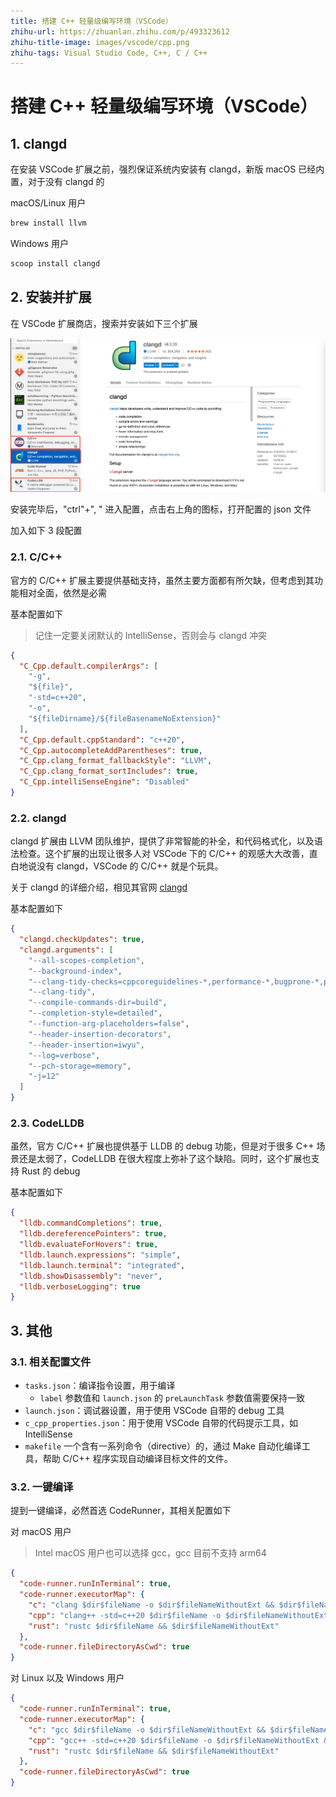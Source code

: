 ```yaml
---
title: 搭建 C++ 轻量级编写环境（VSCode）
zhihu-url: https://zhuanlan.zhihu.com/p/493323612
zhihu-title-image: images/vscode/cpp.png
zhihu-tags: Visual Studio Code, C++, C / C++
---
```


# 搭建 C++ 轻量级编写环境（VSCode）

## 1. clangd

在安装 VSCode 扩展之前，强烈保证系统内安装有 clangd，新版 macOS 已经内置，对于没有 clangd 的

macOS/Linux 用户

```bash
brew install llvm
```

Windows 用户

```powershell
scoop install clangd
```

## 2. 安装并扩展

在 VSCode 扩展商店，搜索并安装如下三个扩展

![cpp](images/vscode/cpp.png)

安装完毕后，"ctrl"+", " 进入配置，点击右上角的图标，打开配置的 json 文件

加入如下 3 段配置

### 2.1. C/C++

官方的 C/C++ 扩展主要提供基础支持，虽然主要方面都有所欠缺，但考虑到其功能相对全面，依然是必需

基本配置如下

> 记住一定要关闭默认的 IntelliSense，否则会与 clangd 冲突

```json
{
  "C_Cpp.default.compilerArgs": [
    "-g",
    "${file}",
    "-std=c++20",
    "-o",
    "${fileDirname}/${fileBasenameNoExtension}"
  ],
  "C_Cpp.default.cppStandard": "c++20",
  "C_Cpp.autocompleteAddParentheses": true,
  "C_Cpp.clang_format_fallbackStyle": "LLVM",
  "C_Cpp.clang_format_sortIncludes": true,
  "C_Cpp.intelliSenseEngine": "Disabled"
}
```

### 2.2. clangd

clangd 扩展由 LLVM 团队维护，提供了非常智能的补全，和代码格式化，以及语法检查。这个扩展的出现让很多人对 VSCode 下的 C/C++ 的观感大大改善，直白地说没有 clangd，VSCode 的 C/C++ 就是个玩具。

关于 clangd 的详细介绍，相见其官网 [clangd](https://clangd.llvm.org/)

基本配置如下

```json
{
  "clangd.checkUpdates": true,
  "clangd.arguments": [
    "--all-scopes-completion",
    "--background-index",
    "--clang-tidy-checks=cppcoreguidelines-*,performance-*,bugprone-*,portability-*,modernize-*",
    "--clang-tidy",
    "--compile-commands-dir=build",
    "--completion-style=detailed",
    "--function-arg-placeholders=false",
    "--header-insertion-decorators",
    "--header-insertion=iwyu",
    "--log=verbose",
    "--pch-storage=memory",
    "-j=12"
  ]
}
```

### 2.3. CodeLLDB

虽然，官方 C/C++ 扩展也提供基于 LLDB 的 debug 功能，但是对于很多 C++ 场景还是太弱了，CodeLLDB 在很大程度上弥补了这个缺陷。同时，这个扩展也支持 Rust 的 debug

基本配置如下

```json
{
  "lldb.commandCompletions": true,
  "lldb.dereferencePointers": true,
  "lldb.evaluateForHovers": true,
  "lldb.launch.expressions": "simple",
  "lldb.launch.terminal": "integrated",
  "lldb.showDisassembly": "never",
  "lldb.verboseLogging": true
}
```

## 3. 其他

### 3.1. 相关配置文件

- `tasks.json`：编译指令设置，用于编译
  - `label` 参数值和 `launch.json` 的 `preLaunchTask` 参数值需要保持一致
- `launch.json`：调试器设置，用于使用 VSCode 自带的 debug 工具
- `c_cpp_properties.json`：用于使用 VSCode 自带的代码提示工具，如 IntelliSense
- `makefile` 一个含有一系列命令（directive）的，通过 Make 自动化编译工具，帮助 C/C++ 程序实现自动编译目标文件的文件。

### 3.2. 一键编译

提到一键编译，必然首选 CodeRunner，其相关配置如下

对 macOS 用户

> Intel macOS 用户也可以选择 gcc，gcc 目前不支持 arm64

```json
{
  "code-runner.runInTerminal": true,
  "code-runner.executorMap": {
    "c": "clang $dir$fileName -o $dir$fileNameWithoutExt && $dir$fileNameWithoutExt",
    "cpp": "clang++ -std=c++20 $dir$fileName -o $dir$fileNameWithoutExt && $dir$fileNameWithoutExt",
    "rust": "rustc $dir$fileName && $dir$fileNameWithoutExt"
  },
  "code-runner.fileDirectoryAsCwd": true
}
```

对 Linux 以及 Windows 用户

```json
{
  "code-runner.runInTerminal": true,
  "code-runner.executorMap": {
    "c": "gcc $dir$fileName -o $dir$fileNameWithoutExt && $dir$fileNameWithoutExt",
    "cpp": "gcc++ -std=c++20 $dir$fileName -o $dir$fileNameWithoutExt && $dir$fileNameWithoutExt",
    "rust": "rustc $dir$fileName && $dir$fileNameWithoutExt"
  },
  "code-runner.fileDirectoryAsCwd": true
}
```
